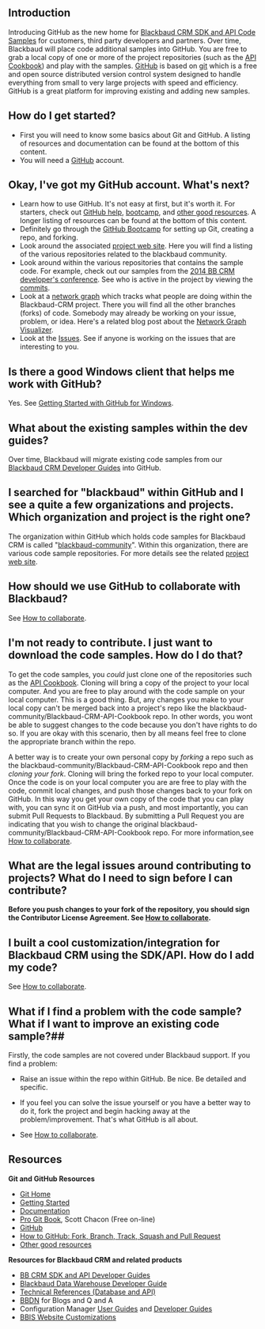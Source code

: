## Introduction ##

Introducing GitHub as the new home for [Blackbaud CRM SDK and API Code Samples](http://blackbaud-community.github.io/Blackbaud-CRM/) for customers, third party developers and partners.  Over time, Blackbaud will place code additional samples into GitHub. You are free to grab a local copy of one or more of the project repositories (such as the [API Cookbook](https://github.com/blackbaud-community/Blackbaud-CRM-API-Cookbook)) and play with the samples. [GitHub](https://github.com/) is based on [git](http://git-scm.com/) which is a free and open source distributed version control system designed to handle everything from small to very large projects with speed and efficiency.   GitHub is a great platform for improving existing and adding new samples.

## How do I get started? ##

- First you will need to know some basics about Git and GitHub.  A listing of resources and documentation can be found at the bottom of this content.  
- You will need a [GitHub](https://github.com/) account.

## Okay, I've got my GitHub account.  What's next? ##

- Learn how to use GitHub.  It's not easy at first, but it's worth it. For starters, check out [GitHub help](https://help.github.com/), [bootcamp](https://help.github.com/categories/54/articles), and [other good resources](https://help.github.com/articles/what-are-other-good-resources-for-learning-git-and-github).  A longer listing of resources can be found at the bottom of this content.
- Definitely go through the [GitHub Bootcamp](https://help.github.com/categories/54/articles) for setting up Git, creating a repo, and forking. 
- Look around the associated [project web site](http://blackbaud-community.github.io/Blackbaud-CRM/). Here you will find a listing of the various repositories related to the blackbaud community.  
- Look around within the various repositories that contains the sample code.  For example, check out our samples from the [2014 BB CRM developer's conference](https://github.com/blackbaud-community/Blackbaud-CRM-Conferences). See who is active in the project by viewing the [commits](https://github.com/blackbaud-community/Blackbaud-CRM-Conferences/commits/master).
- Look at a [network graph](https://github.com/blackbaud-community/Blackbaud-CRM-API-Cookbook/network) which tracks what people are doing within the Blackbaud-CRM project.  There you will find all the other branches (forks) of code.  Somebody may already be working on your issue, problem, or idea.  Here's a related blog post about the [Network Graph Visualizer](https://github.com/blog/39-say-hello-to-the-network-graph-visualizer).
- Look at the [Issues](https://github.com/blackbaud-community/Blackbaud-CRM-Conferences/issues).  See if anyone is working on the issues that are interesting to you.  

## Is there a good Windows client that helps me work with GitHub? ##

Yes.  See [Getting Started with GitHub for Windows](https://help.github.com/articles/getting-started-with-github-for-windows).

## What about the existing samples within the dev guides? ##
Over time, Blackbaud will migrate existing code samples from our [Blackbaud CRM Developer Guides](https://www.blackbaud.com/files/support/guides/infinitydevguide/infsdk-developer-help.htm) into GitHub.

## I searched for "blackbaud" within GitHub and I see a quite a few organizations and projects.  Which organization and project is the right one?

The organization within GitHub which holds code samples for Blackbaud CRM is called "[blackbaud-community](https://github.com/blackbaud-community)".  Within this organization, there are various code sample repositories.  For more details see the related [project web site](http://blackbaud-community.github.io/Blackbaud-CRM/).

## How should we use GitHub to collaborate with Blackbaud? ##

See [How to collaborate](https://github.com/blackbaud-community/Blackbaud-CRM/blob/master/contributing.md).  


## I'm not ready to contribute.  I just want to download the code samples.  How do I do that? ##

To get the code samples, you *could* just clone one of the repositories such as the [API Cookbook](https://github.com/blackbaud-community/Blackbaud-CRM-API-Cookbook). Cloning will bring a copy of the project to your local computer. And you are free to play around with the code sample on your local computer.  This is a good thing. But, any changes you make to your local copy can't be merged back into a project's repo like the  blackbaud-community/Blackbaud-CRM-API-Cookbook repo.  In other words, you wont be able to suggest changes to the code because you don't have rights to do so.  If you are okay with this scenario, then by all means feel free to clone the appropriate branch within the repo.

A better way is to create your own personal copy by *forking* a repo such as the blackbaud-community/Blackbaud-CRM-API-Cookbook repo and then *cloning your fork*. Cloning will bring the forked repo to your local computer. Once the code is on your local computer you are are free to play with the code, commit local changes, and push those changes back to your fork on GitHub.  In this way you get your own copy of the code that you can play with, you can sync it on GitHub via a push, and most importantly, you can submit Pull Requests to Blackbaud.  By submitting a Pull Request you are indicating that you wish to change the original blackbaud-community/Blackbaud-CRM-API-Cookbook repo.  For more information,see [How to collaborate](https://github.com/blackbaud-community/Blackbaud-CRM/blob/master/contributing.md).   

## What are the legal issues around contributing to projects?  What do I need to sign before I can contribute? ##
   
**Before you push changes to your fork of the repository, you should sign the Contributor License Agreement.  See [How to collaborate](https://github.com/blackbaud-community/Blackbaud-CRM/blob/master/contributing.md).**


## I built a cool customization/integration for Blackbaud CRM using the SDK/API.  How do I add my code? ##
See [How to collaborate](https://github.com/blackbaud-community/Blackbaud-CRM/blob/master/contributing.md). 

## What if I find a problem with the code sample? What if I want to improve an existing code sample?##

Firstly, the code samples are not covered under Blackbaud support.  If you find a problem:

- Raise an issue within the repo within GitHub.  Be nice.  Be detailed and specific. 

- If you feel you can solve the issue yourself or you have a better way to do it, fork the project and begin hacking away at the problem/improvement.  That's what GitHub is all about.  
- See [How to collaborate](https://github.com/blackbaud-community/Blackbaud-CRM/blob/master/contributing.md). 

## Resources ##

**Git and GitHub Resources**

- [Git Home](http://git-scm.com/)
- [Getting Started](http://git-scm.com/book/en/Getting-Started-Git-Basics)
- [Documentation](http://git-scm.com/documentation)
- [Pro Git Book](http://git-scm.com/book), Scott Chacon (Free on-line)
- [GitHub](https://github.com/)
- [How to GitHub: Fork, Branch, Track, Squash and Pull Request](https://gun.io/blog/how-to-github-fork-branch-and-pull-request/)
- [Other good resources](https://help.github.com/articles/what-are-other-good-resources-for-learning-git-and-github)

**Resources for Blackbaud CRM and related products**

- [BB CRM SDK and API Developer Guides](https://www.blackbaud.com/files/support/guides/infinitydevguide/infsdk-developer-help.htm)
- [Blackbaud Data Warehouse Developer Guide](https://www.blackbaud.com/files/support/guides/infinitydevguide/Subsystems/bbdw-developer-help/bbdw-developer-help.htm)
- [Technical References (Database and API)](https://www.blackbaud.com/files/support/guides/infinitytechref/infrefversions-developer-help.htm)
- [BBDN](http://www.bbdevnetwork.com/) for Blogs and Q and A
- Configuration Manager [User Guides](https://www.blackbaud.com/files/support/infinityconfigurationmanager/infinity-configuration-manager.htm) and [Developer Guides](https://www.blackbaud.com/files/support/infinityconfigurationmanager-developer/infinity-configuration-manager-developer-guides.htm)
- [BBIS Website Customizations](https://www.blackbaud.com/files/support/guides/infinitydevguide/Subsystems/bbisweb-developer-help/bbisweb-developer-help.htm)
